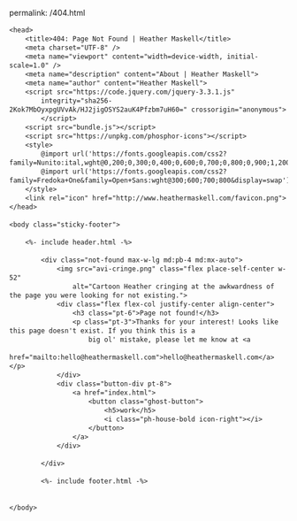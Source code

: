 permalink: /404.html
<!doctype html>
<html lang="en">

    <head>
        <title>404: Page Not Found | Heather Maskell</title>
        <meta charset="UTF-8" />
        <meta name="viewport" content="width=device-width, initial-scale=1.0" />
        <meta name="description" content="About | Heather Maskell">
        <meta name="author" content="Heather Maskell">
        <script src="https://code.jquery.com/jquery-3.3.1.js"
            integrity="sha256-2Kok7MbOyxpgUVvAk/HJ2jigOSYS2auK4Pfzbm7uH60=" crossorigin="anonymous">
            </script>
        <script src="bundle.js"></script>
        <script src="https://unpkg.com/phosphor-icons"></script>
        <style>
            @import url('https://fonts.googleapis.com/css2?family=Nunito:ital,wght@0,200;0,300;0,400;0,600;0,700;0,800;0,900;1,200;1,300;1,400;1,600;1,700;1,800;1,900&display=swap');
            @import url('https://fonts.googleapis.com/css2?family=Fredoka+One&family=Open+Sans:wght@300;600;700;800&display=swap');
        </style>
        <link rel="icon" href="http://www.heathermaskell.com/favicon.png">
    </head>

    <body class="sticky-footer">

        <%- include header.html -%>

            <div class="not-found max-w-lg md:pb-4 md:mx-auto">
                <img src="avi-cringe.png" class="flex place-self-center w-52"
                    alt="Cartoon Heather cringing at the awkwardness of the page you were looking for not existing.">
                <div class="flex flex-col justify-center align-center">
                    <h3 class="pt-6">Page not found!</h3>
                    <p class="pt-3">Thanks for your interest! Looks like this page doesn't exist. If you think this is a
                        big ol' mistake, please let me know at <a
                            href="mailto:hello@heathermaskell.com">hello@heathermaskell.com</a></p>
                </div>
                <div class="button-div pt-8">
                    <a href="index.html">
                        <button class="ghost-button">
                            <h5>work</h5>
                            <i class="ph-house-bold icon-right"></i>
                        </button>
                    </a>
                </div>

            </div>

            <%- include footer.html -%>


    </body>

</html>